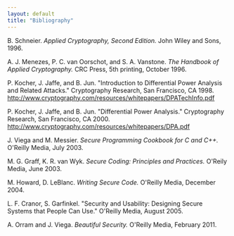 ```yaml
---
layout: default 
title: "Bibliography"
---
```


B. Schneier. *Applied Cryptography, Second Edition.* John Wiley and Sons, 1996.

A. J. Menezes, P. C. van Oorschot, and S. A. Vanstone. *The Handbook of Applied
Cryptography.* CRC Press, 5th printing, October 1996.

P. Kocher, J. Jaffe, and B. Jun. "Introduction to Differential
Power Analysis and Related Attacks." Cryptography Research, San Francisco, CA
1998. http://www.cryptography.com/resources/whitepapers/DPATechInfo.pdf

P. Kocher, J. Jaffe, and B. Jun. "Differential Power Analysis."
Cryptography Research, San Francisco, CA 2000.
http://www.cryptography.com/resources/whitepapers/DPA.pdf

J. Viega and M. Messier. *Secure Programming Cookbook for C and C++.* O'Reilly Media,
July 2003.

M. G. Graff, K. R. van Wyk. *Secure Coding: Principles and Practices.* O'Reily Media,
June 2003.

M. Howard, D. LeBlanc. *Writing Secure Code.* O'Reilly Media, December 2004.

L. F. Cranor, S. Garfinkel. "Security and Usability: Designing Secure Systems that People 
Can Use." O'Reilly Media, August 2005.

A. Orram and J. Viega. *Beautiful Security.* O'Reilly Media, February 2011.
